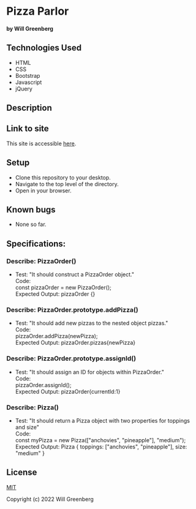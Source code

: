 # Pizza Parlor

#### by **Will Greenberg**

#### 

## Technologies Used

* HTML
* CSS
* Bootstrap
* Javascript
* jQuery

## Description


## Link to site

This site is accessible [here](/).

## Setup

* Clone this repository to your desktop.
* Navigate to the top level of the directory.
* Open  in your browser.

## Known bugs

* None so far.

## Specifications:

### Describe: PizzaOrder()

- Test: "It should construct a PizzaOrder object."  
  Code:  
  const pizzaOrder = new PizzaOrder();  
  Expected Output: pizzaOrder {}  

### Describe: PizzaOrder.prototype.addPizza()

- Test: "It should add new pizzas to the nested object pizzas."  
  Code:  
  pizzaOrder.addPizza(newPizza);  
  Expected Output: pizzaOrder.pizzas{newPizza}  

### Describe: PizzaOrder.prototype.assignId()

- Test: "It should assign an ID for objects within PizzaOrder."  
  Code:  
  pizzaOrder.assignId();  
  Expected Output: pizzaOrder{currentId:1}  

### Describe: Pizza()

- Test: "It should return a Pizza object with two properties for toppings and size"  
  Code:  
  const myPizza = new Pizza(["anchovies", "pineapple"], "medium");  
  Expected Output: Pizza { toppings: ["anchovies", "pineapple"], size: "medium" }  


## License

[MIT](https://opensource.org/licenses/MIT)

Copyright (c) 2022 Will Greenberg